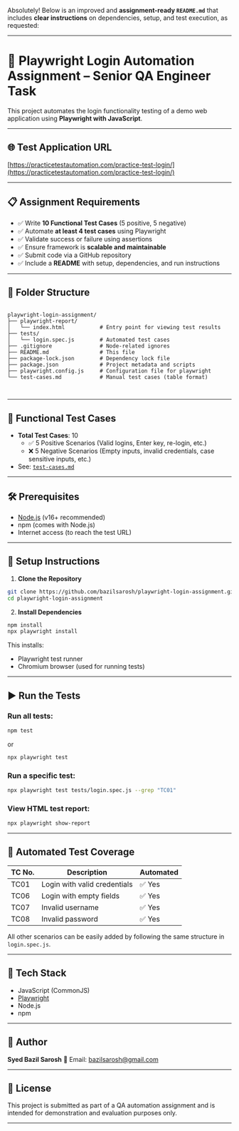Absolutely! Below is an improved and **assignment-ready `README.md`** that includes **clear instructions** on dependencies, setup, and test execution, as requested:

---

# 🔐 Playwright Login Automation Assignment – Senior QA Engineer Task

This project automates the login functionality testing of a demo web application using **Playwright with JavaScript**.

---

## 🌐 Test Application URL

[https://practicetestautomation.com/practice-test-login/](https://practicetestautomation.com/practice-test-login/)

---

## 📋 Assignment Requirements

- ✅ Write **10 Functional Test Cases** (5 positive, 5 negative)
- ✅ Automate **at least 4 test cases** using Playwright
- ✅ Validate success or failure using assertions
- ✅ Ensure framework is **scalable and maintainable**
- ✅ Submit code via a GitHub repository
- ✅ Include a **README** with setup, dependencies, and run instructions

---

## 📁 Folder Structure

```

playwright-login-assignment/
├── playwright-report/
│   └── index.html           # Entry point for viewing test results
├── tests/
│   └── login.spec.js        # Automated test cases
├── .gitignore               # Node-related ignores
├── README.md                # This file
├── package-lock.json        # Dependency lock file
├── package.json             # Project metadata and scripts
├── playwright.config.js     # Configuration file for playwright
└── test-cases.md            # Manual test cases (table format)



````

---

## 🧪 Functional Test Cases

- **Total Test Cases**: 10
  - ✅ 5 Positive Scenarios (Valid logins, Enter key, re-login, etc.)
  - ❌ 5 Negative Scenarios (Empty inputs, invalid credentials, case sensitive inputs, etc.)
- See: [`test-cases.md`](./test-cases.md)

---

## 🛠️ Prerequisites

- [Node.js](https://nodejs.org/en/download/) (v16+ recommended)
- npm (comes with Node.js)
- Internet access (to reach the test URL)

---

## 🔧 Setup Instructions

1. **Clone the Repository**

```bash
git clone https://github.com/bazilsarosh/playwright-login-assignment.git
cd playwright-login-assignment
````

2. **Install Dependencies**

```bash
npm install
npx playwright install
```

This installs:

* Playwright test runner
* Chromium browser (used for running tests)

---

## ▶️ Run the Tests

### Run all tests:

```bash
npm test
```

or

```bash
npx playwright test
```

### Run a specific test:

```bash
npx playwright test tests/login.spec.js --grep "TC01"
```

### View HTML test report:

```bash
npx playwright show-report
```

---

## 🤖 Automated Test Coverage

| TC No. | Description                  | Automated |
| ------ | ---------------------------- | --------- |
| TC01   | Login with valid credentials | ✅ Yes     |
| TC06   | Login with empty fields      | ✅ Yes     |
| TC07   | Invalid username             | ✅ Yes     |
| TC08   | Invalid password             | ✅ Yes     |

All other scenarios can be easily added by following the same structure in `login.spec.js`.

---

## 🔎 Tech Stack

* JavaScript (CommonJS)
* [Playwright](https://playwright.dev/)
* Node.js
* npm

---

## 👤 Author

**Syed Bazil Sarosh**
📧 Email: [bazilsarosh@gmail.com](mailto:bazilsarosh@gmail.com)

---

## 📄 License

This project is submitted as part of a QA automation assignment and is intended for demonstration and evaluation purposes only.

---
